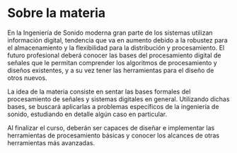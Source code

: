 # Sobre la materia

En la Ingeniería de Sonido moderna gran parte de los sistemas utilizan información
digital, tendencia que va en aumento debido a la robustez para el almacenamiento y la
flexibilidad para la distribución y procesamiento. El futuro profesional deberá conocer
las bases del procesamiento digital de señales que le permitan comprender los
algoritmos de procesamiento y diseños existentes, y a su vez tener las herramientas
para el diseño de otros nuevos.

La idea de la materia consiste en sentar las bases formales del procesamiento de señales y sistemas digitales en general.
Utilizando dichas bases, se buscará aplicarlas a problemas específicos de la ingeniería de sonido, estudiando en detalle algún caso en particular.

Al finalizar el curso, deberán ser capaces de diseñar e implementar las
herramientas de procesamiento básicas y conocer los alcances de otras herramientas
más avanzadas.
